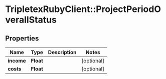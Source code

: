 # TripletexRubyClient::ProjectPeriodOverallStatus

## Properties
Name | Type | Description | Notes
------------ | ------------- | ------------- | -------------
**income** | **Float** |  | [optional] 
**costs** | **Float** |  | [optional] 


